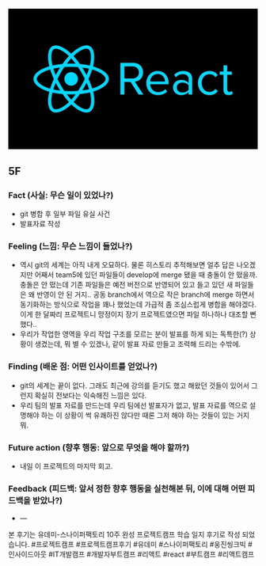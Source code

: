 ![img_react.png](../assets/img_react.png)

## 5F

### Fact (사실: 무슨 일이 있었나?)

- git 병합 후 일부 파일 유실 사건
- 발표자료 작성

### Feeling (느낌: 무슨 느낌이 들었나?)

- 역시 git의 세계는 아직 내게 오묘하다. 물론 히스토리 추적해보면 얼추 답은 나오겠지만 어째서 team5에 있던 파일들이 develop에 merge 됐을 때 충돌이 안 떴을까. 충돌은 안 떴는데 기존 파일들은 예전 버전으로 반영되어 있고 들고 있던 새 파일들은 왜 반영이 안 된 거지.. 공동 branch에서 역으로 작은 branch에 merge 하면서 동기화하는 방식으로 작업을 꽤나 했었는데 가급적 좀 조심스럽게 병합을 해야겠다. 이게 한 달짜리 프로젝트니 망정이지 장기 프로젝트였으면 파일 하나하나 대조할 뻔했다..
- 우리가 작업한 영역을 우리 작업 구조를 모르는 분이 발표를 하게 되는 독특한(?) 상황이 생겼는데, 뭐 별 수 있겠나, 같이 발표 자료 만들고 조력해 드리는 수밖에.

### Finding (배운 점: 어떤 인사이트를 얻었나?)

- git의 세계는 끝이 없다. 그래도 최근에 강의를 듣기도 했고 해왔던 것들이 있어서 그런지 확실히 전보다는 익숙해진 느낌은 있다.
- 우리 팀의 발표 자료를 만드는데 우리 팀에선 발표자가 없고, 발표 자료를 역으로 설명해야 하는 이 상황이 썩 유쾌하진 않다만 때론 그저 해야 하는 것들이 있는 거지 뭐.

### Future action (향후 행동: 앞으로 무엇을 해야 할까?)

- 내일 이 프로젝트의 마지막 회고.

### Feedback (피드백: 앞서 정한 향후 행동을 실천해본 뒤, 이에 대해 어떤 피드백을 받았나?)

- —

본 후기는 유데미-스나이퍼팩토리 10주 완성 프로젝트캠프 학습 일지 후기로 작성 되었습니다. #프로젝트캠프 #프로젝트캠프후기 #유데미 #스나이퍼팩토리 #웅진씽크빅 #인사이드아웃 #IT개발캠프 #개발자부트캠프 #리액트 #react #부트캠프 #리액트캠프
